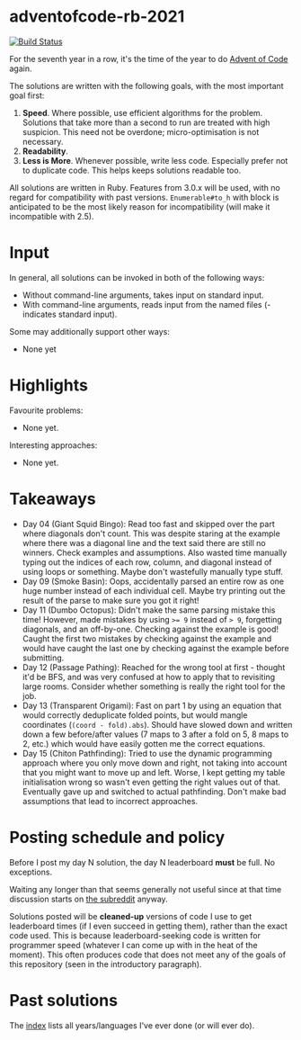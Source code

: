 # adventofcode-rb-2021

[![Build Status](https://travis-ci.org/petertseng/adventofcode-rb-2021.svg?branch=master)](https://travis-ci.org/petertseng/adventofcode-rb-2021)

For the seventh year in a row, it's the time of the year to do [Advent of Code](http://adventofcode.com) again.

The solutions are written with the following goals, with the most important goal first:

1. **Speed**.
   Where possible, use efficient algorithms for the problem.
   Solutions that take more than a second to run are treated with high suspicion.
   This need not be overdone; micro-optimisation is not necessary.
2. **Readability**.
3. **Less is More**.
   Whenever possible, write less code.
   Especially prefer not to duplicate code.
   This helps keeps solutions readable too.

All solutions are written in Ruby.
Features from 3.0.x will be used, with no regard for compatibility with past versions.
`Enumerable#to_h` with block is anticipated to be the most likely reason for incompatibility (will make it incompatible with 2.5).

# Input

In general, all solutions can be invoked in both of the following ways:

* Without command-line arguments, takes input on standard input.
* With command-line arguments, reads input from the named files (- indicates standard input).

Some may additionally support other ways:

* None yet

# Highlights

Favourite problems:

* None yet.

Interesting approaches:

* None yet.

# Takeaways

* Day 04 (Giant Squid Bingo): Read too fast and skipped over the part where diagonals don't count.
  This was despite staring at the example where there was a diagonal line and the text said there are still no winners.
  Check examples and assumptions.
  Also wasted time manually typing out the indices of each row, column, and diagonal instead of using loops or something.
  Maybe don't wastefully manually type stuff.
* Day 09 (Smoke Basin): Oops, accidentally parsed an entire row as one huge number instead of each individual cell.
  Maybe try printing out the result of the parse to make sure you got it right!
* Day 11 (Dumbo Octopus): Didn't make the same parsing mistake this time!
  However, made mistakes by using `>= 9` instead of `> 9`, forgetting diagonals, and an off-by-one.
  Checking against the example is good!
  Caught the first two mistakes by checking against the example and would have caught the last one by checking against the example before submitting.
* Day 12 (Passage Pathing): Reached for the wrong tool at first - thought it'd be BFS, and was very confused at how to apply that to revisiting large rooms.
  Consider whether something is really the right tool for the job.
* Day 13 (Transparent Origami): Fast on part 1 by using an equation that would correctly deduplicate folded points, but would mangle coordinates (`(coord - fold).abs`).
  Should have slowed down and written down a few before/after values (7 maps to 3 after a fold on 5, 8 maps to 2, etc.) which would have easily gotten me the correct equations.
* Day 15 (Chiton Pathfinding): Tried to use the dynamic programming approach where you only move down and right, not taking into account that you might want to move up and left.
  Worse, I kept getting my table initialisation wrong so wasn't even getting the right values out of that.
  Eventually gave up and switched to actual pathfinding.
  Don't make bad assumptions that lead to incorrect approaches.

# Posting schedule and policy

Before I post my day N solution, the day N leaderboard **must** be full.
No exceptions.

Waiting any longer than that seems generally not useful since at that time discussion starts on [the subreddit](https://www.reddit.com/r/adventofcode) anyway.

Solutions posted will be **cleaned-up** versions of code I use to get leaderboard times (if I even succeed in getting them), rather than the exact code used.
This is because leaderboard-seeking code is written for programmer speed (whatever I can come up with in the heat of the moment).
This often produces code that does not meet any of the goals of this repository (seen in the introductory paragraph).

# Past solutions

The [index](https://github.com/petertseng/adventofcode-common/blob/master/index.md) lists all years/languages I've ever done (or will ever do).
